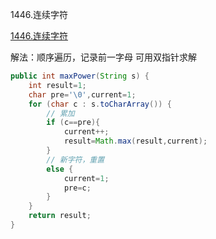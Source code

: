 1446.连续字符

[1446.连续字符
](https://leetcode-cn.com/problems/consecutive-characters/)

解法：顺序遍历，记录前一字母
可用双指针求解

```java
public int maxPower(String s) {
    int result=1;
    char pre='\0',current=1;
    for (char c : s.toCharArray()) {
        // 累加
        if (c==pre){
            current++;
            result=Math.max(result,current);
        }
        // 新字符，重置
        else {
            current=1;
            pre=c;
        }
    }
    return result;
}
```



